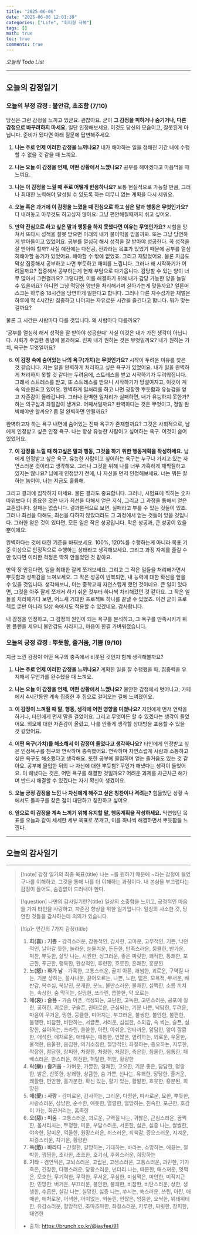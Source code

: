 ```yaml
---
title: "2025-06-06"
date: "2025-06-06 12:01:39"
categories: ["Life", "회피형 극복"]
tags: []
math: true
toc: true
comments: true
---
```


_오늘의 Todo List_

---
## 오늘의 감정일기

### 오늘의 부정 감정 : 불안감, 초조함 (7/10)

당신은 그런 감정을 느끼고 있군요. 괜찮아요. 굳이 **그 감정을 피하거나 숨기거나, 다른 감정으로 바꾸려하지 마세요.** 일단 인정해보세요. 이것도 당신의 모습이고, 잘못된게 아닙니다. 준비가 됐다면 아래 질문에 답변해주세요.

1. **나는 주로 언제 이러한 감정을 느끼나요?**
내가 해야하는 일을 정해진 기간 내에 수행할 수 없을 것 같을 때 느껴요.

2. **나는 오늘 이 감정을 언제, 어떤 상황에서 느꼈나요?**
공부를 해야겠다고 마음먹을 때 느껴요.

3. **나는 이 감정을 느낄 때 주로 어떻게 반응하나요?**
보통 현실적으로 가능할 만큼, 그러나 최대한 노력해야 달성될 수 있도록 하는 터무니 없는 계획을 다시 세워요.

4. **오늘 혹은 과거에 이 감정을 느꼈을 때 진심으로 하고 싶은 말과 행동은 무엇인가요?**
다 내려놓고 아무것도 하고싶지 않아요. 그냥 편안해질때까지 쉬고 싶어요.

5. **만약 진심으로 하고 싶은 말과 행동을 하지 못했다면 이유는 무엇인가요?**
시험을 망쳐서 또다시 성적을 잘못 받으면 미래의 내가 불이익을 받을까봐. 또는 그냥 당연하게 받아들이고 있었어요. 공부를 열심히 해서 성적을 잘 받아야 성공한다. 꼭 성적을 잘 받아야 할까? 사실 예전에는 다전공, 전과라는 목표가 있었기 때문에 공부를 열심히해야할 동기가 있었어요. 해야할 수 밖에 없었죠. 그리고 재밌었어요. 물론 지금도 막상 집중해서 공부하고 나면 뿌듯하고 재미를 느낍니다. 그러나 왜 시작하기가 어려울까요? 집중해서 공부하는게 현재 부담으로 다가옵니다. 감당할 수 있는 양이 너무 많아서 그런걸까요? 그렇다면, 이를 해결하기 위해 내가 감당 가능한 양을 늘릴 수 있을까요? 아니면 그냥 적당한 양만을 처리해가며 살아가는게 맞을까요? 일론머스크는 하루중 18시간을 당연하게 일한다고 합니다. 그러나 다른 자수성가한 재벌은 하루에 딱 4시간만 집중하고 나머지는 자유로운 시간을 즐긴다고 합니다. 뭐가 맞는걸까요?

물론 그 시간은 사람마다 다를 것입니다. 왜 사람마다 다를까요? 

'공부를 열심히 해서 성적을 잘 받아야 성공한다' 사실 이것은 내가 가진 생각이 아닙니다. 사회가 주입한 통념에 불과해요. 진짜 내가 원하는 것은 무엇일까요? 내가 원하는 가치, 욕구는 무엇일까요?

6. **이 감정 속에 숨어있는 나의 욕구(가치)는 무엇인가요?**
시작이 두려운 이유를 찾은 것 같습니다. 저는 일을 완벽하게 처리하고 싶은 욕구가 있었어요. 내가 일을 완벽하게 처리하지 못할 것 같다는 두려움에, 스트레스를 받고 시작하기가 두려워집니다. 그래서 스트레스를 받고, 또 스트레스를 받으니 시작하기가 망설여지고, 이것이 계속 악순환되고 있어요. 완벽하게 일처리를 하고 나면 굉장한 뿌듯함과 유능감을 얻고 자존감이 올라갑니다. 그러나 완벽한 일처리가 실패하면, 내가 유능하지 못한가? 하는 의구심과 좌절감이 생겨요. 어째서일까요? 완벽하다는 것은 무엇이고, 정말 완벽해야만 할까요? 좀 덜 완벽하면 안될까요?

완벽하고자 하는 욕구 내면에 숨어있는 진짜 욕구가 존재할까요? 그것은 사회적으로, 남에게 인정받고 싶은 인정 욕구. 나는 항상 유능한 사람이고 싶어하는 욕구. 이것이 숨어있었어요.

7. **이 감정을 느낄 때 하고싶은 말과 행동, 그것을 하기 위한 행동계획을 작성하세요.**
남에게 인정받고 싶은 욕구, 유능한 사람이고 싶어하는 욕구는 누구나 가지고 있는 자연스러운 것이라고 생각해요. 그러나 그것을 위해 나를 너무 가혹하게 채찍질하고 있지는 않나요? 남에게 인정받기 전에, 나 자신을 먼저 인정해보세요. 너는 뭐든 잘하는 놈이야, 너는 지금도 훌륭해.

그리고 결과에 집착하지 마세요. 물론 결과도 중요합니다. 그러나, 시험표에 찍히는 숫자 따위보다 더 중요한 것은 내가 최선을 다해서 얻은 지식, 그리고 그 과정을 통해서 얻은 교훈입니다. 실패는 없습니다. 결과론적으로 보면, 실패라고 부를 수 있는 것들이 있죠. 그러나 최선을 다해도, 최선을 다하지 않았더라도 그 과정에서 얻는 것들이 있을 것입니다. 그러한 얻은 것이 있다면, 모든 일은 작은 성공입니다. 작은 성공과, 큰 성공이 있을 뿐이에요.

완벽하다는 것에 대한 기준을 바꿔보세요. 100%, 120%를 수행하는게 아니라 목표 기준 이상으로 안정적으로 수행하는 상태라고 생각해보세요. 그리고 과정 자체를 즐길 수만 있다면 이러한 걱정은 딱히 안들었던 것 같아요.

만약 정 안된다면, 일을 최대한 잘게 쪼개보세요. 그리고 그 작은 일들을 처리해가면서 뿌듯함과 성취감을 느껴보세요. 그 작은 성공이 반복되면, 내 능력에 대한 확신을 얻을 수 있을 것입니다. 생각해보니, 이는 중학교때 자연스럽게 했던 것이네요. 큰 일이 있다면, 그것을 아주 잘게 쪼개서 하기 쉬운 것부터 하나씩 처리해갔던 것 같아요. 그 작은 일들을 처리해가다 보면, 어느새 거대한 프로젝트 하나를 끝낼 수 있었죠. 이건 굳이 프로젝트 뿐만 아니라 일상 속에서도 적용할 수 있겠네요. 감사합니다.

내 감정을 인정하고, 그 감정의 원인이 되는 욕구를 분석하고, 그 욕구를 만족시키기 위한 플랜을 세우니 불안감도 사라지고, 마음이 한결 가벼워졌습니다.

### 오늘의 긍정 감정 : 뿌듯함, 즐거움, 기쁨 (9/10)

지금 느낀 감정이 어떤 욕구의 충족에서 비롯된 것인지 함께 생각해볼까요?

1. **나는 주로 언제 이러한 감정을 느끼나요?**
계획한 일을 잘 수행했을 때, 집중력을 유지해서 무언가를 완수했을 때 느껴요.

2. **나는 오늘 이 감정을 언제, 어떤 상황에서 느꼈나요?**
불안한 감정에서 벗어나고, 카페에서 4시간동안 계속 집중한 후 집으로 걸어오는 길에 느껴졌어요.

3. **이 감정이 느껴질 때 말, 행동, 생각에 어떤 영향을 미쳤나요?**
지인에게 먼저 연락을 하거나, 타인에게 먼저 말을 걸었어요. 그리고 무엇이든 할 수 있겠다는 생각이 들었어요. 외모에 대한 자존감이 올랐고, 나를 안좋게 생각할 상대방을 포용할 수 있을 것 같았어요.

4. **어떤 욕구(가치)를 해소해서 이 감정이 들었다고 생각하나요?**
타인에게 인정받고 싶은 인정욕구를 친구와 연락하며 충족했어요. 연락하며 자연스럽게 사람과 소통하고 싶은 욕구도 해소했다고 생각해요. 또한 공부에 몰입하며 얻는 즐거움도 있는 것 같아요. 공부에 몰입한 뒤의 나 자신에 대한 뿌듯함? 무언가 해냈다는 생각이 들었어요. 이 해냈다는 것은, 어떤 욕구를 해결한 것일까요? 어려운 과제를 차근차근 해가며 반드시 해결할 수 있겠다는 자기 확신이 생겼어요.

5. **오늘 긍정 감정을 느낀 나 자신에게 해주고 싶은 칭찬이나 격려는?**
힘들었던 상황 속에서도 돌파구를 찾은 점이 대단하고 칭찬하고 싶어요.

6. **앞으로 이 감정을 계속 느끼기 위해 유지할 말, 행동계획을 작성하세요.**
막연했던 목표를 오늘과 같이 세세한 세부 목표로 쪼개고, 이를 하나씩 해결하면서 뿌듯함을 느낀다.

---
## 오늘의 감사일기



---

> [!note] 감정 일기의 최종 목표{title}
> 나는 ~를 원하기 때문에 ~라는 감정이 들었구나를 이해하고, 그것을 통해 나를 더 이해하는 과정이다. 내 본심을 부끄럽다는 감정이 들어도, 숨김없이 드러내야 한다.

> [!question] 나만의 감사일기란?{title}
> 일상의 소중함을 느끼고, 긍정적인 마음을 가져 타인을 사랑하고, 자존감 향상을 위한 일기입니다. 일상의 사소한 것, 당연한 것들을 감사하는데 의의가 있습니다.

> [!tip]- 인간의 7가지 감정{title}
> 1. **희(喜) : 기쁨** - 감격스러운, 감동적인, 감사한, 고마운, 고무적인, 기쁜, 낙천적인, 날아갈 듯한, 놀라운, 눈물겨운, 든든한, 만족스러운, 뭉클한, 반가운, 벅찬, 뿌듯한, 살맛 나는, 시원한, 싱그러운, 좋은 짜릿한, 쾌적한, 통쾌한, 포근한, 푸근한, 행복한, 환상적인, 후련한, 흐뭇한, 흔쾌한, 흥분된
> 2. **노(怒) : 화가 남** - 가혹한, 고통스러운, 골치 아픈, 괘씸한, 괴로운, 구역질 나는, 기분 상하는, 꼴사나운, 끓어오르는, 나쁜, 노한, 떫은, 모욕적, 무서운, 배반감, 복수심, 북받친, 분개한, 분노, 불만스러운, 불쾌한, 섬뜩한, 소름 끼치는, 속상한, 숨 막히는, 실망한, 쓰라린, 씁쓸한, 약 오르는
> 3. **애(哀) : 슬픔** - 가슴 아픈, 걱정되는, 고단한, 고독한, 고민스러운, 공포에 질린, 공허한, 괴로운, 구슬픈, 권태로운, 근심되는, 기분 나쁜, 낙담한, 두려운, 마음이 무거운, 멍한, 뭉클한, 미어지는, 부끄러운, 불쌍한, 불안한, 불편한, 불행한, 비참한, 비탄하는, 서글픈, 서러운, 섭섭한, 소외감, 속 썩는, 슬픈, 실망한, 싫어하는, 쓰라린, 쓸쓸한, 아린, 아쉬운, 안타까운, 암담한, 앞이 깜깜한, 애석한, 애처로운, 애태우는, 애통한, 언짢은, 염려하는, 외로운, 우울한, 울적한, 음울한, 음침한, 의기소침한, 절망적인, 좌절하는, 증오하는, 지루한, 착잡한, 참담한, 창피한, 처량한, 처량한, 처참한, 측은한, 침울한, 침통한, 패배스러운, 한스러운, 허전한, 허탈한, 허한, 황량한
> 4. **락(樂) : 즐거움** - 가벼운, 가뿐한, 경쾌한, 고요한, 기분 좋은, 담담한, 명랑한, 밝은, 산뜻한, 상쾌한, 상큼한, 숨 가쁜, 신나는, 유쾌한, 당당한, 즐거운, 쾌활한, 편안한, 홀가분한, 확신 있는, 활기 있는, 활발한, 흐뭇한, 흥분된, 희망찬
> 5. **애(愛) : 사랑** - 감미로운, 감사하는, 그리운, 다정한, 따사로운, 묘한, 뿌듯한, 사랑스러운, 상냥한, 순수한, 애틋한, 열렬한, 열망하는, 친숙한, 포근한, 호감이 가는, 화끈거리는, 흡족한
> 6. **오(惡) : 미움** - 고통스러운, 괴로운, 구역질 나는, 귀찮은, 근심스러운, 끔찍한, 몸서리치는, 무정한, 미운, 부담스러운, 서운한, 싫은, 싫증 나는, 쌀쌀한, 야속한, 얄미운, 억울한, 원망스러운, 죄스러운, 죄책감, 증오스러운, 지겨운, 짜증스러운, 차가운, 황량한
> 7. **욕(慾) : 바라다** - 간절한, 갈망하는, 기대하는, 바라는, 소망하는, 애끓는, 절박한, 찝찝한, 초라한, 초조한, 호기심, 후회스러운, 희망하는
> 8. **기타** - 겸연쩍은, 고뇌스러운, 고립된, 고생스러운, 고통스러운, 과민한, 기가 죽은, 긴장한, 다행스러운, 당황스러운, 넌더리 나는, 따분한, 매스꺼운, 멋쩍은, 모호한, 무기력한, 무력한, 무서운, 무심한, 미심쩍은, 미안한, 미적지근한, 민망한, 버거운, 부끄러운, 불안한, 불쾌한, 비참한, 비탄스러운, 상한, 생생한, 수줍은, 실감 나는, 실망한, 싫증 나는, 쑤시는, 쑥스러운, 쓰린, 아린, 애매한, 애처로운, 어색한, 어이없는, 억눌린, 언짢은, 엉뚱한, 오싹한, 위태위태한, 유감스러운, 절망적인, 조마조마한, 좌절스러운, 지루한, 짜릿한, 창피한, 태연한
> - 출처: <https://brunch.co.kr/@jayfee/91>